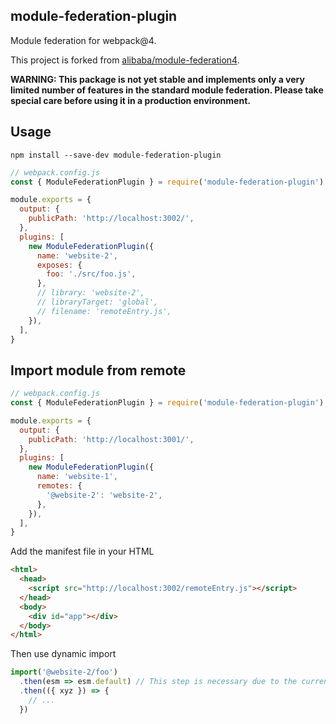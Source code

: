 ## module-federation-plugin

Module federation for webpack@4.

This project is forked from [alibaba/module-federation4](https://github.com/alibaba/module-federation4).

**WARNING: This package is not yet stable and implements only a very limited number of features in the standard module federation. Please take special care before using it in a production environment.**

## Usage

```shell
npm install --save-dev module-federation-plugin
```

```js
// webpack.config.js
const { ModuleFederationPlugin } = require('module-federation-plugin')

module.exports = {
  output: {
    publicPath: 'http://localhost:3002/',
  },
  plugins: [
    new ModuleFederationPlugin({
      name: 'website-2',
      exposes: {
        foo: './src/foo.js',
      },
      // library: 'website-2',
      // libraryTarget: 'global',
      // filename: 'remoteEntry.js',
    }),
  ],
}
```

## Import module from remote

```js
// webpack.config.js
const { ModuleFederationPlugin } = require('module-federation-plugin')

module.exports = {
  output: {
    publicPath: 'http://localhost:3001/',
  },
  plugins: [
    new ModuleFederationPlugin({
      name: 'website-1',
      remotes: {
        '@website-2': 'website-2',
      },
    }),
  ],
}
```

Add the manifest file in your HTML

```html
<html>
  <head>
    <script src="http://localhost:3002/remoteEntry.js"></script>
  </head>
  <body>
    <div id="app"></div>
  </body>
</html>
```

Then use dynamic import

```jsx
import('@website-2/foo')
  .then(esm => esm.default) // This step is necessary due to the current implementation issues
  .then(({ xyz }) => {
    // ...
  })
```
